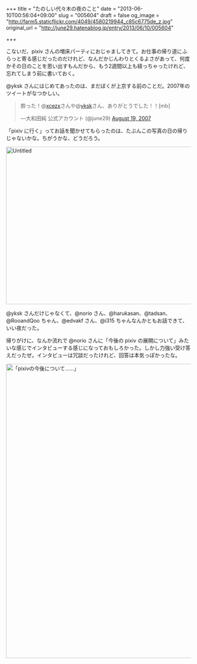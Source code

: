 +++
title = "たのしい代々木の夜のこと"
date = "2013-06-10T00:56:04+09:00"
slug = "005604"
draft = false
og_image = "http://farm5.staticflickr.com/4049/4580219944_c85c6775de_z.jpg"
original_url = "http://june29.hatenablog.jp/entry/2013/06/10/005604"

+++

<p>こないだ、pixiv さんの増床パーティにおじゃましてきて。お仕事の帰り道にふらっと寄る感じだったのだけれど、なんだかじんわりとくるよさがあって、何度かその日のことを思い出すもんだから、もう2週間以上も経っちゃったけれど、忘れてしまう前に書いておく。</p>
<p>@yksk さんにはじめてあったのは、まだぼくが上京する前のことだ。2007年のツイートがなつかしい。</p>
<p></p>
<blockquote class="twitter-tweet">
<p>酔った！@<a href="https://twitter.com/xcezx">xcezx</a>さんや@<a href="https://twitter.com/yksk">yksk</a>さん、ありがとうでした！！[mb]</p>—大和田純 公式アカウント (@june29) <a href="https://twitter.com/june29/status/214277702">August 19, 2007</a>
</blockquote>
<p>「pixiv に行く」ってお話を聞かせてもらったのは、たぶんこの写真の日の帰りじゃないかな。ちがうかな、どうだろう。</p>
<p><a href="http://www.flickr.com/photos/june29/4580219944/" title="Untitled by june29, on Flickr"><img src="http://farm5.staticflickr.com/4049/4580219944_c85c6775de_z.jpg" width="640" height="428" alt="Untitled"></a></p>
<p>@yksk さんだけじゃなくて、@norio さん、@harukasan、@tadsan、@RooandQoo ちゃん、@edvakf さん、@i315 ちゃんなんかともお話できて、いい夜だった。</p>
<p>帰りがけに、なんか流れで @norio さんに「今後の pixiv の展開について」みたいな感じでインタビューする感じになっておもしろかった。しかし力強い受け答えだったぜ。インタビューは冗談だったけれど、回答は本気っぽかったな。</p>
<p><a href="http://www.flickr.com/photos/whileimautomaton/8782604307/" title="「pixivの今後について……」 by whileimautomaton, on Flickr"><img src="http://farm3.staticflickr.com/2893/8782604307_e375826bbc_c.jpg" width="531" height="800" alt="「pixivの今後について……」"></a></p>
<p><script async src="//platform.twitter.com/widgets.js" charset="utf-8"></script></p>